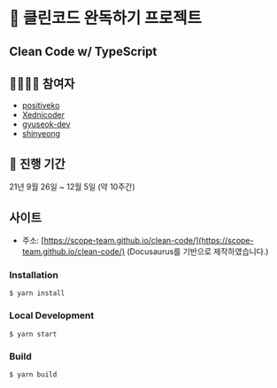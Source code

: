 # 📕 클린코드 완독하기 프로젝트
## Clean Code w/ TypeScript

## 👨‍👩‍👧‍👦 참여자
- [positiveko](https://github.com/positiveko)
- [Xednicoder](https://github.com/Xednicoder)
- [gyuseok-dev](https://github.com/gyuseok-dev)
- [shinyeong](https://github.com/shinyeong)


## 📅 진행 기간
21년 9월 26일 ~ 12월 5일 (약 10주간)

## 사이트
- 주소: [https://scope-team.github.io/clean-code/](https://scope-team.github.io/clean-code/) (Docusaurus를 기반으로 제작하였습니다.)


### Installation

```
$ yarn install
```

### Local Development

```
$ yarn start
```

### Build

```
$ yarn build
```

